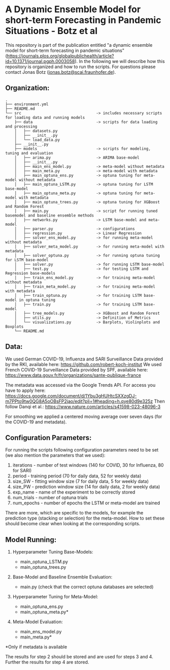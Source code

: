 # A Dynamic Ensemble Model for short-term Forecasting in Pandemic Situations - Botz et al 

This repository is part of the publication entitled "a dynamic ensemble model for short-term forecasting in pandemic situations" (https://journals.plos.org/globalpublichealth/article?id=10.1371/journal.pgph.0003058). In the following we will describe how this repository is organized and how to run the scripts.
For questions please contact Jonas Botz (jonas.botz@scai.fraunhofer.de).

## Organization:


    .
    ├── environment.yml
    ├── README.md
    └── src                                 -> includes necessary scripts for loading data and running models  
        ├── data                            -> scripts for data loading and processing
        │   ├── datasets.py
        │   ├── __init__.py
        │   └── load_data.py
        ├── __init__.py
        ├── models                          -> scripts for modeling, tuning and evaluation
        │   ├── arima.py                    -> ARIMA base-model
        │   ├── __init__.py
        │   ├── main_ens_model.py           -> meta-model without metadata
        │   ├── main_meta.py                -> meta-model with metadata
        │   ├── main_optuna_ens.py          -> optuna tuning for meta-model without metadata
        │   ├── main_optuna_LSTM.py         -> optuna tuning for LSTM base-model
        │   ├── main_optuna_meta.py         -> optuna tuning for meta-model with metadata
        │   ├── main_optuna_trees.py        -> optuna tuning for XGBoost and Random Forest 
        │   ├── main.py                     -> script for running tuned basemodel and baseline ensemble methods
        │   ├── networks.py                 -> LSTM base-model and meta-model
        │   ├── parser.py                   -> configurations
        │   ├── regression.py               -> Linear Regression 
        │   ├── solver_ens_model.py         -> for running meta-model without metadata
        │   ├── solver_meta_model.py        -> for running meta-model with metadata
        │   ├── solver_optuna.py            -> for running optuna tuning for LSTM base-model
        │   ├── solver.py                   -> for running LSTM base-model
        │   ├── test.py                     -> for testing LSTM and Regression base-models
        │   ├── train_ens_model.py          -> for training meta-model without metadata
        │   ├── train_meta_model.py         -> for training meta-model with metadata
        │   ├── train_optuna.py             -> for training LSTM base-model in optuna tuning
        │   ├── train.py                    -> for training LSTM base-model
        │   ├── tree_models.py              -> XGBoost and Random Forest
        │   ├── utils.py                    -> Definition of Metrics
        │   └── visualizations.py           -> Barplots, Violinplots and Boxplots
        └── README.md


## Data:

We used German COVID-19, Influenza and SARI Surveillance Data provided by the RKI, available here: https://github.com/robert-koch-institut
We used French COVID-19 Surveillance Data provided by SPF, available here: https://www.data.gouv.fr/fr/organizations/sante-publique-france

The metadata was accessed via the Google Trends API. For access you have to apply here: https://docs.google.com/document/d/1Ybu3gHUHtcSXXzgDJ-m7PPto9tw0QG8A5oOBsFP2jao/edit?pli=1#heading=h.qye80d9e325z
Then follow Danqi et al.: https://www.nature.com/articles/s41598-023-48096-3

For smoothing we applied a centered moving average over seven days (for the COVID-19 and metadata).



## Configuration Parameters:

For running the scripts following configuration parameters need to be set (we also mention the parameters that we used):
1. iterations - number of test windows (140 for COVID, 30 for Influenza, 80 for SARI)
2. period - training period (70 for daily data, 52 for weekly data)
3. size_SW - fitting window size (7 for daily data, 5 for weekly data)
4. size_PW - prediction window size (14 for daily data, 2 for weekly data)
5. exp_name - name of the experiment to be correctly stored
6. num_trials - number of optuna trials
7. num_epochs - number of epochs the LSTM or meta-model are trained 

There are more, which are specific to the models, for example the prediction type (stacking or selection) for the meta-model. How to set these should become clear when looking at the corresponding scripts. 

## Model Running:

1. Hyperparameter Tuning Base-Models:
    - main_optuna_LSTM.py
    - main_optuna_trees.py

2. Base-Model and Baseline Ensemble Evaluation:
    - main.py (check that the correct optuna databases are selected)

3. Hyperparameter Tuning for Meta-Model:
    - main_optuna_ens.py
    - main_optuna_meta.py*

4. Meta-Model Evaluation:
    - main_ens_model.py
    - main_meta.py*

*Only if metadata is available

The results for step 2 should be stored and are used for steps 3 and 4. Further the results for step 4 are stored. 

       
